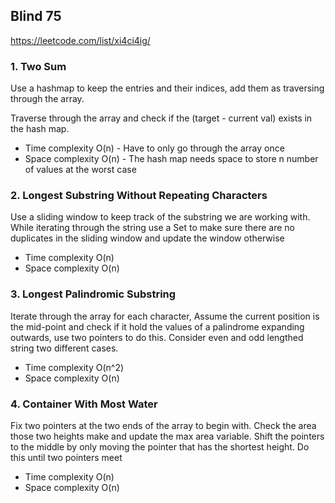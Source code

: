 ## Blind 75 

https://leetcode.com/list/xi4ci4ig/

### 1. Two Sum
Use a hashmap to keep the entries and their indices, add them as traversing through the array. 

Traverse through the array and check if the (target - current val) exists in the hash map.
- Time complexity O(n) - Have to only go through the array once
- Space complexity O(n) - The hash map needs space to store n number of values at the worst case 

### 2.  Longest Substring Without Repeating Characters

Use a sliding window to keep track of the substring we are working with. 
While iterating through the string use a Set to make sure there are no duplicates in the sliding window
and update the window otherwise 

- Time complexity O(n)
- Space complexity O(n)

### 3.  Longest Palindromic Substring

Iterate through the array for each character, Assume the current position is the mid-point and check if it hold the 
values of a palindrome expanding outwards, use two pointers to do this. Consider even and odd lengthed string two different 
cases.

- Time complexity O(n^2)
- Space complexity O(n)

### 4. Container With Most Water

Fix two pointers at the two ends of the array to begin with. Check the area those two heights make and 
update the max area variable. Shift the pointers to the middle by only moving the pointer that has the shortest height. 
Do this until two pointers meet

- Time complexity O(n)
- Space complexity O(n)
